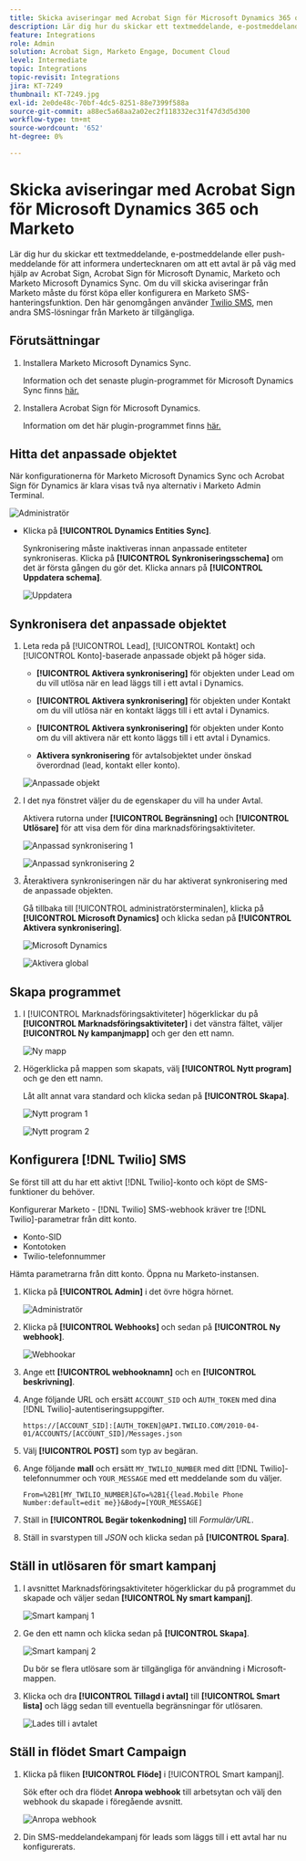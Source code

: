 ```yaml
---
title: Skicka aviseringar med Acrobat Sign för Microsoft Dynamics 365 och Marketo
description: Lär dig hur du skickar ett textmeddelande, e-postmeddelande eller push-meddelande för att informera undertecknaren om att ett avtal är på väg
feature: Integrations
role: Admin
solution: Acrobat Sign, Marketo Engage, Document Cloud
level: Intermediate
topic: Integrations
topic-revisit: Integrations
jira: KT-7249
thumbnail: KT-7249.jpg
exl-id: 2e0de48c-70bf-4dc5-8251-88e7399f588a
source-git-commit: a88ec5a68aa2a02ec2f118332ec31f47d3d5d300
workflow-type: tm+mt
source-wordcount: '652'
ht-degree: 0%

---
```


# Skicka aviseringar med Acrobat Sign för Microsoft Dynamics 365 och Marketo

Lär dig hur du skickar ett textmeddelande, e-postmeddelande eller push-meddelande för att informera undertecknaren om att ett avtal är på väg med hjälp av Acrobat Sign, Acrobat Sign för Microsoft Dynamic, Marketo och Marketo Microsoft Dynamics Sync. Om du vill skicka aviseringar från Marketo måste du först köpa eller konfigurera en Marketo SMS-hanteringsfunktion. Den här genomgången använder [Twilio SMS](https://launchpoint.marketo.com/twilio/twilio-sms-for-marketo/), men andra SMS-lösningar från Marketo är tillgängliga.

## Förutsättningar

1. Installera Marketo Microsoft Dynamics Sync.

   Information och det senaste plugin-programmet för Microsoft Dynamics Sync finns [här.](https://experienceleague.adobe.com/docs/marketo/using/product-docs/crm-sync/microsoft-dynamics/marketo-plugin-releases-for-microsoft-dynamics.html?lang=sv-SE)

1. Installera Acrobat Sign för Microsoft Dynamics.

   Information om det här plugin-programmet finns [här.](https://helpx.adobe.com/ca/sign/using/microsoft-dynamics-integration-installation-guide.html)

## Hitta det anpassade objektet

När konfigurationerna för Marketo Microsoft Dynamics Sync och Acrobat Sign för Dynamics är klara visas två nya alternativ i Marketo Admin Terminal.

![Administratör](assets/adminTerminal.png)

* Klicka på **[!UICONTROL Dynamics Entities Sync]**.

  Synkronisering måste inaktiveras innan anpassade entiteter synkroniseras. Klicka på **[!UICONTROL Synkroniseringsschema]** om det är första gången du gör det. Klicka annars på **[!UICONTROL Uppdatera schema]**.

  ![Uppdatera](assets/refreshSchema.png)

## Synkronisera det anpassade objektet

1. Leta reda på [!UICONTROL Lead], [!UICONTROL Kontakt] och [!UICONTROL Konto]-baserade anpassade objekt på höger sida.

   * **[!UICONTROL Aktivera synkronisering]** för objekten under Lead om du vill utlösa när en lead läggs till i ett avtal i Dynamics.

   * **[!UICONTROL Aktivera synkronisering]** för objekten under Kontakt om du vill utlösa när en kontakt läggs till i ett avtal i Dynamics.

   * **[!UICONTROL Aktivera synkronisering]** för objekten under Konto om du vill aktivera när ett konto läggs till i ett avtal i Dynamics.

   * **Aktivera synkronisering** för avtalsobjektet under önskad överordnad (lead, kontakt eller konto).

   ![Anpassade objekt](assets/enableSyncDynamics.png)

1. I det nya fönstret väljer du de egenskaper du vill ha under Avtal.

   Aktivera rutorna under **[!UICONTROL Begränsning]** och **[!UICONTROL Utlösare]** för att visa dem för dina marknadsföringsaktiviteter.

   ![Anpassad synkronisering 1](assets/entitySync1.png)

   ![Anpassad synkronisering 2](assets/entitySync2.png)

1. Återaktivera synkroniseringen när du har aktiverat synkronisering med de anpassade objekten.

   Gå tillbaka till [!UICONTROL administratörsterminalen], klicka på **[!UICONTROL Microsoft Dynamics]** och klicka sedan på **[!UICONTROL Aktivera synkronisering]**.

   ![Microsoft Dynamics](assets/microsoftDynamics.png)

   ![Aktivera global](assets/enableGlobalDynamics.png)

## Skapa programmet

1. I [!UICONTROL Marknadsföringsaktiviteter] högerklickar du på **[!UICONTROL Marknadsföringsaktiviteter]** i det vänstra fältet, väljer **[!UICONTROL Ny kampanjmapp]** och ger den ett namn.

   ![Ny mapp](assets/newFolder.png)

1. Högerklicka på mappen som skapats, välj **[!UICONTROL Nytt program]** och ge den ett namn.

   Låt allt annat vara standard och klicka sedan på **[!UICONTROL Skapa]**.

   ![Nytt program 1](assets/newProgram1.png)

   ![Nytt program 2](assets/newProgram2.png)

## Konfigurera [!DNL Twilio] SMS

Se först till att du har ett aktivt [!DNL Twilio]-konto och köpt de SMS-funktioner du behöver.

Konfigurerar Marketo - [!DNL Twilio] SMS-webhook kräver tre [!DNL Twilio]-parametrar från ditt konto.

* Konto-SID
* Kontotoken
* Twilio-telefonnummer

Hämta parametrarna från ditt konto. Öppna nu Marketo-instansen.

1. Klicka på **[!UICONTROL Admin]** i det övre högra hörnet.

   ![Administratör](assets/adminTab.png)

1. Klicka på **[!UICONTROL Webhooks]** och sedan på **[!UICONTROL Ny webhook]**.

   ![Webhookar](assets/webhooks.png)

1. Ange ett **[!UICONTROL webhooknamn]** och en **[!UICONTROL beskrivning]**.

1. Ange följande URL och ersätt `ACCOUNT_SID` och `AUTH_TOKEN` med dina [!DNL Twilio]-autentiseringsuppgifter.

   ```
   https://[ACCOUNT_SID]:[AUTH_TOKEN]@API.TWILIO.COM/2010-04-01/ACCOUNTS/[ACCOUNT_SID]/Messages.json
   ```

1. Välj **[!UICONTROL POST]** som typ av begäran.

1. Ange följande **mall** och ersätt `MY_TWILIO_NUMBER` med ditt [!DNL Twilio]-telefonnummer och `YOUR_MESSAGE` med ett meddelande som du väljer.

   ```
   From=%2B1[MY_TWILIO_NUMBER]&To=%2B1{{lead.Mobile Phone Number:default=edit me}}&Body=[YOUR_MESSAGE]
   ```

1. Ställ in **[!UICONTROL Begär tokenkodning]** till *Formulär/URL*.

1. Ställ in svarstypen till *JSON* och klicka sedan på **[!UICONTROL Spara]**.

## Ställ in utlösaren för smart kampanj

1. I avsnittet Marknadsföringsaktiviteter högerklickar du på programmet du skapade och väljer sedan **[!UICONTROL Ny smart kampanj]**.

   ![Smart kampanj 1](assets/smartCampaign1.png)

1. Ge den ett namn och klicka sedan på **[!UICONTROL Skapa]**.

   ![Smart kampanj 2](assets/smartCampaign3.png)

   Du bör se flera utlösare som är tillgängliga för användning i Microsoft-mappen.

1. Klicka och dra **[!UICONTROL Tillagd i avtal]** till **[!UICONTROL Smart lista]** och lägg sedan till eventuella begränsningar för utlösaren.

   ![Lades till i avtalet](assets/addedToAgreementDynamics.png)

## Ställ in flödet Smart Campaign

1. Klicka på fliken **[!UICONTROL Flöde]** i [!UICONTROL Smart kampanj].

   Sök efter och dra flödet **Anropa webhook** till arbetsytan och välj den webhook du skapade i föregående avsnitt.

   ![Anropa webhook](assets/callWebhook.png)

1. Din SMS-meddelandekampanj för leads som läggs till i ett avtal har nu konfigurerats.

